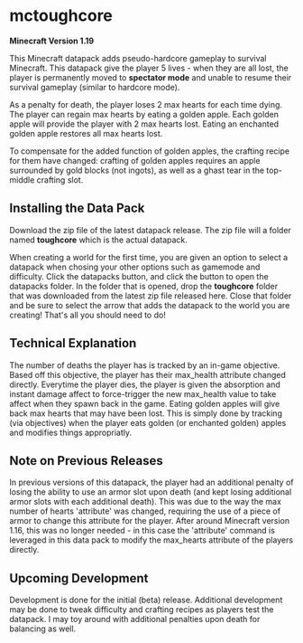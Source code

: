 # mctoughcore
**Minecraft Version 1.19**

This Minecraft datapack adds pseudo-hardcore gameplay to survival Minecraft. This datapack give the player 5 lives - when they are all lost, the player is permanently moved to **spectator mode** and unable to resume their survival gameplay (similar to hardcore mode).

As a penalty for death, the player loses 2 max hearts for each time dying. The player can regain max hearts by eating a golden apple. Each golden apple will provide the player with 2 max hearts lost. Eating an enchanted golden apple restores all max hearts lost.

To compensate for the added function of golden apples, the crafting recipe for them have changed: crafting of golden apples requires an apple surrounded by gold blocks (not ingots), as well as a ghast tear in the top-middle crafting slot. 

## Installing the Data Pack
Download the zip file of the latest datapack release. The zip file will a folder named **toughcore** which is the actual datapack. 

When creating a world for the first time, you are given an option to select a datapack when chosing your other options such as gamemode and difficulty. Click the datapacks button, and click the button to open the datapacks folder. In the folder that  is opened, drop the **toughcore** folder that was downloaded from the latest zip file released here. Close that folder and be sure to select the arrow that adds the datapack to the world you are creating! That's all you should need to do!

## Technical Explanation
The number of deaths the player has is tracked by an in-game objective. Based off this objective, the player has their max_health attribute changed directly. Everytime the player dies, the player is given the absorption and instant damage affect to force-trigger the new max_health value to take affect when they spawn back in the game.
Eating golden apples will give back max hearts that may have been lost. This is simply done by tracking (via objectives) when the player eats golden (or enchanted golden) apples and modifies things appropriatly. 

## Note on Previous Releases
In previous versions of this datapack, the player had an additional penalty of losing the ability to use an armor slot upon death (and kept losing additional armor slots with each additional death). This was due to the way the max number of hearts 'attribute' was changed, requiring the use of a piece of armor to change this attribute for the player. After around Minecraft version 1.16, this was no longer needed - in this case the 'attribute' command is leveraged in this data pack to modify the max_hearts attribute of the players directly.

## Upcoming Development
Development is done for the initial (beta) release. Additional development may be done to tweak difficulty and crafting recipes as players test the datapack. I may toy around with additional penalties upon death for balancing as well.
